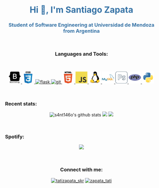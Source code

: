 <h1 align="center" style="color: #3572A5;">Hi 👋, I'm Santiago Zapata</h1>
<h3 align="center" style="color: #3572A5;">Student of Software Engineering at Universidad de Mendoza from Argentina</h3>

<br>
<h3 align="center">Languages and Tools:</h3>
<br>
<p align="center"> <a href="https://getbootstrap.com" target="_blank" rel="noreferrer"> <img src="https://raw.githubusercontent.com/devicons/devicon/master/icons/bootstrap/bootstrap-plain-wordmark.svg" alt="bootstrap" width="40" height="40"/> </a> <a href="https://www.w3schools.com/css/" target="_blank" rel="noreferrer"> <img src="https://raw.githubusercontent.com/devicons/devicon/master/icons/css3/css3-original-wordmark.svg" alt="css3" width="40" height="40"/> </a> <a href="https://flask.palletsprojects.com/" target="_blank" rel="noreferrer"> <img src="https://www.vectorlogo.zone/logos/pocoo_flask/pocoo_flask-icon.svg" alt="flask" width="40" height="40"/> </a> <a href="https://git-scm.com/" target="_blank" rel="noreferrer"> <img src="https://www.vectorlogo.zone/logos/git-scm/git-scm-icon.svg" alt="git" width="40" height="40"/> </a> <a href="https://www.w3.org/html/" target="_blank" rel="noreferrer"> <img src="https://raw.githubusercontent.com/devicons/devicon/master/icons/html5/html5-original-wordmark.svg" alt="html5" width="40" height="40"/> </a> <a href="https://developer.mozilla.org/en-US/docs/Web/JavaScript" target="_blank" rel="noreferrer"> <img src="https://raw.githubusercontent.com/devicons/devicon/master/icons/javascript/javascript-original.svg" alt="javascript" width="40" height="40"/> </a> <a href="https://www.linux.org/" target="_blank" rel="noreferrer"> <img src="https://raw.githubusercontent.com/devicons/devicon/master/icons/linux/linux-original.svg" alt="linux" width="40" height="40"/> </a> <a href="https://www.mysql.com/" target="_blank" rel="noreferrer"> <img src="https://raw.githubusercontent.com/devicons/devicon/master/icons/mysql/mysql-original-wordmark.svg" alt="mysql" width="40" height="40"/> </a> <a href="https://www.photoshop.com/en" target="_blank" rel="noreferrer"> <img src="https://raw.githubusercontent.com/devicons/devicon/master/icons/photoshop/photoshop-line.svg" alt="photoshop" width="40" height="40"/> </a> <a href="https://www.php.net" target="_blank" rel="noreferrer"> <img src="https://raw.githubusercontent.com/devicons/devicon/master/icons/php/php-original.svg" alt="php" width="40" height="40"/> </a> <a href="https://www.python.org" target="_blank" rel="noreferrer"> <img src="https://raw.githubusercontent.com/devicons/devicon/master/icons/python/python-original.svg" alt="python" width="40" height="40"/> </a> </p>
<br>

<h3 align="left">Recent stats:</h3>


<p align="center" dir="auto">
  <img height="50%" width="auto" src="https://github-readme-stats.vercel.app/api?username=s4nt146o&show_icons=true&include_all_commits=true&theme=github_dark&hide_border=true" alt="s4nt146o's github stats" style="max-width: 100%" />  
  <img height="50%" width="auto" src="https://github-readme-stats.vercel.app/api/top-langs/?username=s4nt146o&layout=compact&theme=github_dark&hide_border=true" style="max-width: 100%"/>
  <img src="https://github-readme-streak-stats.herokuapp.com?user=s4nt146o&amp;theme=github_dark_blue&amp;hide_border=true" style="max-width: 100%;">
</p>

<br>

<h3 align="left">Spotify:</h3>
<p align="center">
  <img src="https://spotify-recently-played-readme.vercel.app/api?user=21ximlznasdpty33f7nobegoi&count=5">
</p>

<br>

<h3 align="center">Connect with me:</h3>
<p align="center">
<a href="https://twitter.com/tatizapata_skr" target="blank"><img align="center" src="https://raw.githubusercontent.com/rahuldkjain/github-profile-readme-generator/master/src/images/icons/Social/twitter.svg" alt="tatizapata_skr" height="30" width="40" /></a>
<a href="https://instagram.com/zapata_tati" target="blank"><img align="center" src="https://raw.githubusercontent.com/rahuldkjain/github-profile-readme-generator/master/src/images/icons/Social/instagram.svg" alt="zapata_tati" height="30" width="40" /></a>
</p>


<!---
S4NT146O/S4NT146O is a ✨ special ✨ repository because its `README.md` (this file) appears on your GitHub profile.
You can click the Preview link to take a look at your changes.
--->
